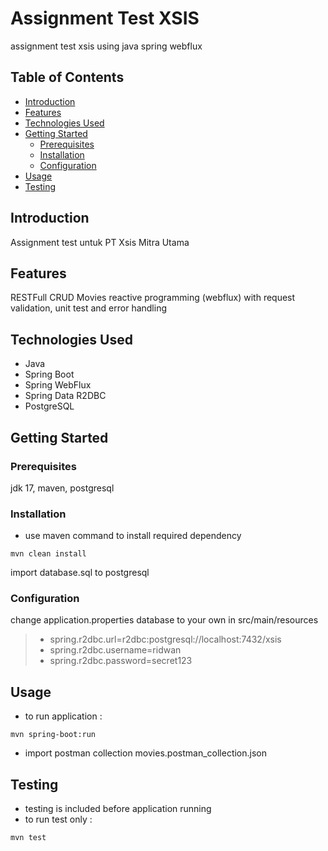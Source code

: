 # Assignment Test XSIS

assignment test xsis using java spring webflux

## Table of Contents

- [Introduction](#introduction)
- [Features](#features)
- [Technologies Used](#technologies-used)
- [Getting Started](#getting-started)
    - [Prerequisites](#prerequisites)
    - [Installation](#installation)
    - [Configuration](#configuration)
- [Usage](#usage)
- [Testing](#testing)


## Introduction

Assignment test untuk PT Xsis Mitra Utama

## Features

RESTFull CRUD Movies reactive programming (webflux)
with request validation, unit test and error handling

## Technologies Used

- Java
- Spring Boot
- Spring WebFlux
- Spring Data R2DBC
- PostgreSQL

## Getting Started

### Prerequisites

jdk 17, maven, postgresql

### Installation
- use maven command to install required dependency
```
mvn clean install 
```
import database.sql to postgresql

### Configuration

change application.properties database to your own in src/main/resources
> - spring.r2dbc.url=r2dbc:postgresql://localhost:7432/xsis
> - spring.r2dbc.username=ridwan
> - spring.r2dbc.password=secret123

## Usage

- to run application :
```
mvn spring-boot:run
```
- import postman collection movies.postman_collection.json

## Testing
- testing is included before application running
- to run test only :
```
mvn test 
```
